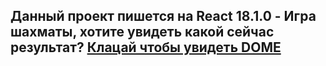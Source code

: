 <h2>Данный проект пишется на React 18.1.0 - Игра шахматы, хотите увидеть какой сейчас результат? <a href="https://onesuch.github.io/React-18-TS/">Клацай чтобы увидеть DOME</a>

